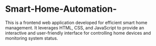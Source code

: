 # Smart-Home-Automation-
This is a frontend web application developed for efficient smart home management. It leverages HTML, CSS, and JavaScript to provide an interactive and user-friendly interface for controlling home devices and monitoring system status.
